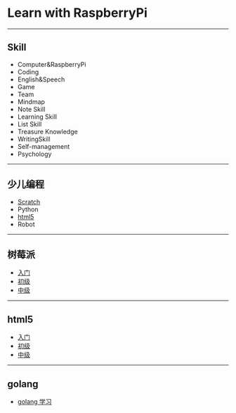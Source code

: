 # Learn with RaspberryPi

---

## Skill

+ Computer&RaspberryPi
+ Coding
+ English&Speech
+ Game
+ Team
+ Mindmap
+ Note Skill
+ Learning Skill
+ List Skill
+ Treasure Knowledge
+ WritingSkill
+ Self-management
+ Psychology

---

## 少儿编程

+ [Scratch](/scratch/readme.md)
+ Python
+ [html5](/html5/readme.md)
+ Robot  

---

## 树莓派

+ [入门](/raspberryPi/readme.md)
+ [初级](/raspberryPi/readme.md)
+ [中级](/raspberryPi/readme.md)  

---

## html5

+ [入门](/html5/readme.md)
+ [初级](/html5/readme.md)
+ [中级](/html5/readme.md)  

---

## golang

+ [golang 学习](/golang/readme.md)
